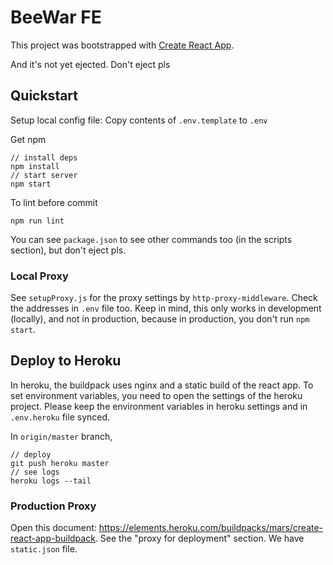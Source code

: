 # BeeWar FE

This project was bootstrapped with [Create React App](https://github.com/facebook/create-react-app).

And it's not yet ejected. Don't eject pls

## Quickstart

Setup local config file: Copy contents of `.env.template` to `.env`

Get npm

```text
// install deps
npm install
// start server
npm start
```

To lint before commit

```text
npm run lint
```

You can see `package.json` to see other commands too (in the scripts section), but don't eject pls.

### Local Proxy

See `setupProxy.js` for the proxy settings by `http-proxy-middleware`.
Check the addresses in `.env` file too.
Keep in mind, this only works in development (locally), and not in production,
because in production, you don't run `npm start`.

## Deploy to Heroku

In heroku, the buildpack uses nginx and a static build of the react app.
To set environment variables, you need to open the settings of the heroku project.
Please keep the environment variables in heroku settings and in `.env.heroku` file synced.

In `origin/master` branch,
```text
// deploy
git push heroku master
// see logs
heroku logs --tail
```

### Production Proxy

Open this document: https://elements.heroku.com/buildpacks/mars/create-react-app-buildpack.
See the "proxy for deployment" section.
We have `static.json` file.
